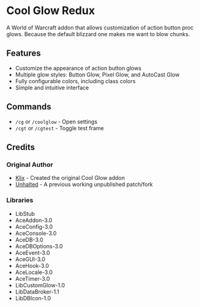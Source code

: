 # Cool Glow Redux

A World of Warcraft addon that allows customization of action button proc glows. Because the default blizzard one makes me want to blow chunks.

## Features
- Customize the appearance of action button glows
- Multiple glow styles: Button Glow, Pixel Glow, and AutoCast Glow
- Fully configurable colors, including class colors
- Simple and intuitive interface

## Commands
- `/cg` or `/coolglow` - Open settings
- `/cgt` or `/cgtest` - Toggle test frame

## Credits
### Original Author
- [Klix](https://www.curseforge.com/wow/addons/cool-glow) - Created the original Cool Glow addon
- [Unhalted](https://github.com/DaleHuntGB/CoolGlow) - A previous working unpublished patch/fork


### Libraries
- LibStub
- AceAddon-3.0
- AceConfig-3.0
- AceConsole-3.0
- AceDB-3.0
- AceDBOptions-3.0
- AceEvent-3.0
- AceGUI-3.0
- AceHook-3.0
- AceLocale-3.0
- AceTimer-3.0
- LibCustomGlow-1.0
- LibDataBroker-1.1
- LibDBIcon-1.0
